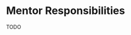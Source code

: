 <!-- title:Mentor Responsibilities, description:The role of the mentor during OnBoarding -->
# Mentor Responsibilities
TODO


